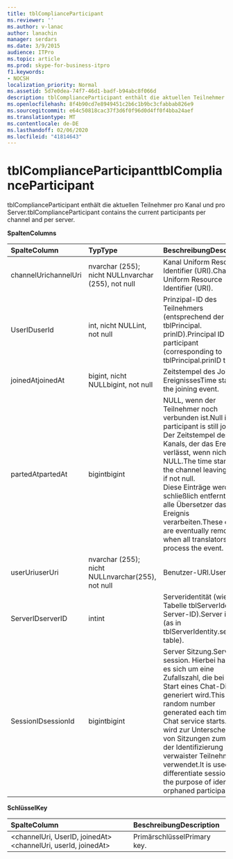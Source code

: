 ```yaml
---
title: tblComplianceParticipant
ms.reviewer: ''
ms.author: v-lanac
author: lanachin
manager: serdars
ms.date: 3/9/2015
audience: ITPro
ms.topic: article
ms.prod: skype-for-business-itpro
f1.keywords:
- NOCSH
localization_priority: Normal
ms.assetid: 5d7e0dea-74f7-46d1-badf-b94abc8f066d
description: tblComplianceParticipant enthält die aktuellen Teilnehmer pro Kanal und pro Server.
ms.openlocfilehash: 8f4b90cd7e8949451c2b6c1b9bc3cfabbab826e9
ms.sourcegitcommit: e64c50818cac37f3d6f0f96d0d4ff0f4bba24aef
ms.translationtype: MT
ms.contentlocale: de-DE
ms.lasthandoff: 02/06/2020
ms.locfileid: "41814643"
---
```

# <a name="tblcomplianceparticipant"></a><span data-ttu-id="50952-103">tblComplianceParticipant</span><span class="sxs-lookup"><span data-stu-id="50952-103">tblComplianceParticipant</span></span>
 
<span data-ttu-id="50952-104">tblComplianceParticipant enthält die aktuellen Teilnehmer pro Kanal und pro Server.</span><span class="sxs-lookup"><span data-stu-id="50952-104">tblComplianceParticipant contains the current participants per channel and per server.</span></span>
  
<span data-ttu-id="50952-105">**Spalten**</span><span class="sxs-lookup"><span data-stu-id="50952-105">**Columns**</span></span>

|<span data-ttu-id="50952-106">**Spalte**</span><span class="sxs-lookup"><span data-stu-id="50952-106">**Column**</span></span>|<span data-ttu-id="50952-107">**Typ**</span><span class="sxs-lookup"><span data-stu-id="50952-107">**Type**</span></span>|<span data-ttu-id="50952-108">**Beschreibung**</span><span class="sxs-lookup"><span data-stu-id="50952-108">**Description**</span></span>|
|:-----|:-----|:-----|
|<span data-ttu-id="50952-109">channelUri</span><span class="sxs-lookup"><span data-stu-id="50952-109">channelUri</span></span>  <br/> |<span data-ttu-id="50952-110">nvarchar (255); nicht NULL</span><span class="sxs-lookup"><span data-stu-id="50952-110">nvarchar (255), not null</span></span>  <br/> |<span data-ttu-id="50952-111">Kanal Uniform Resource Identifier (URI).</span><span class="sxs-lookup"><span data-stu-id="50952-111">Channel Uniform Resource Identifier (URI).</span></span>  <br/> |
|<span data-ttu-id="50952-112">UserID</span><span class="sxs-lookup"><span data-stu-id="50952-112">userId</span></span>  <br/> |<span data-ttu-id="50952-113">int, nicht NULL</span><span class="sxs-lookup"><span data-stu-id="50952-113">int, not null</span></span>  <br/> |<span data-ttu-id="50952-114">Prinzipal-ID des Teilnehmers (entsprechend der Tabelle tblPrincipal. prinID).</span><span class="sxs-lookup"><span data-stu-id="50952-114">Principal ID of the participant (corresponding to tblPrincipal.prinID table).</span></span>  <br/> |
|<span data-ttu-id="50952-115">joinedAt</span><span class="sxs-lookup"><span data-stu-id="50952-115">joinedAt</span></span>  <br/> |<span data-ttu-id="50952-116">bigint, nicht NULL</span><span class="sxs-lookup"><span data-stu-id="50952-116">bigint, not null</span></span>  <br/> |<span data-ttu-id="50952-117">Zeitstempel des Joining-Ereignisses</span><span class="sxs-lookup"><span data-stu-id="50952-117">Time stamp of the joining event.</span></span>  <br/> |
|<span data-ttu-id="50952-118">partedAt</span><span class="sxs-lookup"><span data-stu-id="50952-118">partedAt</span></span>  <br/> |<span data-ttu-id="50952-119">bigint</span><span class="sxs-lookup"><span data-stu-id="50952-119">bigint</span></span>  <br/> |<span data-ttu-id="50952-120">NULL, wenn der Teilnehmer noch verbunden ist.</span><span class="sxs-lookup"><span data-stu-id="50952-120">Null if participant is still joined.</span></span> <span data-ttu-id="50952-121">Der Zeitstempel des Kanals, der das Ereignis verlässt, wenn nicht NULL.</span><span class="sxs-lookup"><span data-stu-id="50952-121">The time stamp of the channel leaving event if not null.</span></span>  <br/> <span data-ttu-id="50952-122">Diese Einträge werden schließlich entfernt, wenn alle Übersetzer das Ereignis verarbeiten.</span><span class="sxs-lookup"><span data-stu-id="50952-122">These entries are eventually removed when all translators process the event.</span></span>  <br/> |
|<span data-ttu-id="50952-123">userUri</span><span class="sxs-lookup"><span data-stu-id="50952-123">userUri</span></span>  <br/> |<span data-ttu-id="50952-124">nvarchar (255); nicht NULL</span><span class="sxs-lookup"><span data-stu-id="50952-124">nvarchar(255), not null</span></span>  <br/> |<span data-ttu-id="50952-125">Benutzer-URI.</span><span class="sxs-lookup"><span data-stu-id="50952-125">User URI.</span></span>  <br/> |
|<span data-ttu-id="50952-126">ServerID</span><span class="sxs-lookup"><span data-stu-id="50952-126">serverID</span></span>  <br/> |<span data-ttu-id="50952-127">int</span><span class="sxs-lookup"><span data-stu-id="50952-127">int</span></span>  <br/> |<span data-ttu-id="50952-128">Serveridentität (wie in der Tabelle tblServerIdentity. Server-ID).</span><span class="sxs-lookup"><span data-stu-id="50952-128">Server identity (as in tblServerIdentity.serverID table).</span></span>  <br/> |
|<span data-ttu-id="50952-129">SessionID</span><span class="sxs-lookup"><span data-stu-id="50952-129">sessionId</span></span>  <br/> |<span data-ttu-id="50952-130">bigint</span><span class="sxs-lookup"><span data-stu-id="50952-130">bigint</span></span>  <br/> |<span data-ttu-id="50952-131">Server Sitzung.</span><span class="sxs-lookup"><span data-stu-id="50952-131">Server session.</span></span> <span data-ttu-id="50952-132">Hierbei handelt es sich um eine Zufallszahl, die bei jedem Start eines Chat-Diensts generiert wird.</span><span class="sxs-lookup"><span data-stu-id="50952-132">This is a random number generated each time a Chat service starts.</span></span> <span data-ttu-id="50952-133">Sie wird zur Unterscheidung von Sitzungen zum Zweck der Identifizierung verwaister Teilnehmer verwendet.</span><span class="sxs-lookup"><span data-stu-id="50952-133">It is used to differentiate sessions for the purpose of identifying orphaned participants.</span></span>  <br/> |
   
<span data-ttu-id="50952-134">**Schlüssel**</span><span class="sxs-lookup"><span data-stu-id="50952-134">**Key**</span></span>

|<span data-ttu-id="50952-135">**Spalte**</span><span class="sxs-lookup"><span data-stu-id="50952-135">**Column**</span></span>|<span data-ttu-id="50952-136">**Beschreibung**</span><span class="sxs-lookup"><span data-stu-id="50952-136">**Description**</span></span>|
|:-----|:-----|
|<span data-ttu-id="50952-137">\<channelUri, UserID, joinedAt\></span><span class="sxs-lookup"><span data-stu-id="50952-137">\<channelUri, userId, joinedAt\></span></span>  <br/> |<span data-ttu-id="50952-138">Primärschlüssel</span><span class="sxs-lookup"><span data-stu-id="50952-138">Primary key.</span></span>  <br/> |
   


